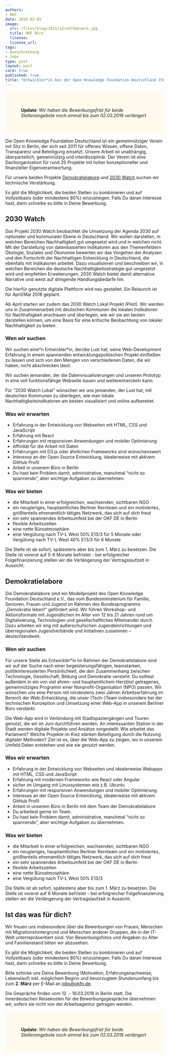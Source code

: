```yaml
---
authors: 
- OKF
date: 2018-02-05
image:
  src: /files/blog/2015/12/okfdebuero.jpg
  title: OKF Büro
  license: 
  license_url: 
tags:
- Ausschreibung
- Jobs
type: post
layout: post
card: true
published: true
title: "Entwickler*in bei der Open Knowledge Foundation Deutschland (50% E13/3, ab sofort) für 2030 Watch und Demokratielabore"
---
```


<p style="background-color: #fffaed; padding: 50px;">
   <strong>Update</strong>: <i>Wir haben die Bewerbungsfrist für beide Stellenangebote noch einmal bis zum 02.03.2018 verlängert</i>
</p>

Die Open Knowledge Foundation Deutschland ist ein gemeinnütziger Verein mit Sitz in Berlin, der sich seit 2011 für offenes 
Wissen, offene Daten, Transparenz und Beteiligung einsetzt. Unsere Arbeit ist unabhängig, überparteilich, gemeinnützig und 
interdisziplinär. Der Verein ist eine Dachorganisation für rund 20 Projekte mit hoher konzeptioneller und finanzieller 
Eigenverantwortung. 

Für unsere beiden Projekte [Demokratielabore](https://demokratielabore.de) und [2030 Watch](http://2030-watch.de) suchen
wir technische Verstärkung.

Es gibt die Möglichkeit, die beiden Stellen zu kombinieren und auf Vollzeitbasis (oder mindestens 80%) einzusteigen. 
Falls Du daran Interesse hast, dann schreibe es bitte in Deine Bewerbung.
 
## 2030 Watch

Das Projekt 2030 Watch beobachtet die Umsetzung der Agenda 2030 auf nationaler und kommunaler Ebene in Deutschland. Wir 
wollen darstellen, in welchen Bereichen Nachhaltigkeit gut umgesetzt wird und in welchen nicht. Mit der Darstellung von 
datenbasierten Indikatoren aus den Themenfeldern Ökologie, Soziales und Ökonomie bewerten wir das Vorgehen der Analysen 
und den Fortschritt der Nachhaltigen Entwicklung in Deutschland, die ebenfalls mit Indikatoren arbeitet. Dazu visualisieren und beschreiben wir, in welchen 
Bereichen die deutsche Nachhaltigkeitsstrategie gut umgesetzt wird und empfehlen Erweiterungen. 2030 Watch bietet damit 
alternative Narrative und weist auf dringende Handlungsbedarfe hin.

Die hierfür genutzte digitale Plattform wird neu gestaltet. Ein Relaunch ist für April/Mai 2018 geplant.  

Ab April starten wir zudem das 2030 Watch Lokal Projekt (Pilot). Wir werden uns in Zusammenarbeit mit deutschen Kommunen 
die lokalen Indikatoren für Nachhaltigkeit anschauen und überlegen, wie wir sie am besten darstellen können, um eine 
Basis für eine kritische Beobachtung von lokaler Nachhaltigkeit zu bieten. 

### Wen wir suchen

Wir suchen eine\*n Entwickler\*in, der/die Lust hat, seine Web-Development Erfahrung in einem spannenden 
entwicklungspolitischen Projekt einfließen zu lassen und sich von den Mengen von verschiedenen Daten, die wir haben, 
nicht abschrecken lässt. 

Wir suchen  jemanden, der die Datenvisualisierungen und unseren Prototyp in eine voll funktionsfähige Webseite bauen 
und weiterentwickeln kann.  

Für "2030 Watch Lokal" wünschen wir uns jemanden, der Lust hat, mit deutschen Kommunen zu überlegen, wie man lokale 
Nachhaltigkeitsindikatoren am besten visualisiert und online aufbereitet. 

### Was wir erwarten

* Erfahrung in der Entwicklung von Webseiten mit HTML, CSS und JavaScript
* Erfahrung mit React 
* Erfahrungen mit responsiven Anwendungen und mobiler Optimierung
* Affinität für die Arbeit mit Daten
* Erfahrungen mit D3.js oder ähnlichen Frameworks sind wünschenswert
* Interesse an der Open Source Entwicklung, idealerweise mit aktivem GitHub Profil
* Arbeit in unserem Büro in Berlin
* Du hast kein Problem damit, administrative, manchmal “nicht so spannende”, aber wichtige Aufgaben zu übernehmen.

### Was wir bieten

* die Mitarbeit in einer erfolgreichen, wachsenden, sichtbaren NGO
* ein neugieriges, hauptamtliches Berliner Kernteam und ein motiviertes, größtenteils ehrenamtlich tätiges Netzwerk, das sich auf dich freut
* ein sehr spannendes Arbeitsumfeld bei der OKF DE in Berlin
* flexible Arbeitszeiten
* eine nette Büroatmosphäre
* eine Vergütung nach TV-L West 50% E13/3 für 5 Monate oder Vergütung nach TV-L West 40% E13/3 für 6 Monate 

Die Stelle ist ab sofort, spätestens aber bis zum 1. März zu besetzen. Die Stelle ist vorerst auf 5-6 Monate befristet - 
bei erfolgreicher Folgefinanzierung stellen wir die Verlängerung der Vertragslaufzeit in Aussicht.

## Demokratielabore

Die Demokratielabore sind ein Modellprojekt des Open Knowledge Foundation Deutschland e.V., das vom Bundesministerium 
für Familie, Senioren, Frauen und Jugend im Rahmen des Bundesprogramms „Demokratie leben!“ gefördert wird. Wir führen 
Workshop- und Aktionsformate mit Jugendlichen im Alter von 12 bis 21 Jahren rund um Digitalisierung, Technologien und 
gesellschaftliches Miteinander durch. Dazu arbeiten wir eng mit außerschulischen Jugendeinrichtungen und überregionalen 
Jugendverbände und Initiativen zusammen – deutschlandweit.

### Wen wir suchen

Für unsere Stelle als Entwickler*in im Rahmen der Demokratielabore sind wir auf der Suche nach einer begeisterungsfähigen, 
teamstarken, politikinteressierten Persönlichkeit, die den Zusammenhang zwischen Technologie, Gesellschaft, Bildung und 
Demokratie versteht. Du solltest außerdem in ein von viel ehren- und hauptamtlichem Herzblut getragenes, gemeinnütziges 
Programm einer Nonprofit-Organisation (NPO) passen. Wir wünschen uns eine Person mit mindestens zwei Jahren 
Arbeitserfahrung im Bereich der Web-Entwicklung, die unser (Tech-)Team insbesondere bei der technischen Konzeption und 
Umsetzung einer Web-App in unserem Berliner Büro verstärkt. 

Die Web-App wird in Verbindung mit Stadtspaziergängen und Touren genutzt, die wir im Juni durchführen werden. An 
interessanten Station in der Stadt werden digitale Projekte und Ansätze vorgestellt: Wie arbeitet das Parlament? Welche 
Projekte im Kiez stärken Beteiligung durch die Nutzung digitaler Methoden? Ziel ist es, über die Web-App zu zeigen, wo 
in unserem Umfeld Daten entstehen und wie sie genutzt werden. 

### Was wir erwarten

* Erfahrung in der Entwicklung von Webseiten und idealerweise Webapps mit HTML, CSS und JavaScript
* Erfahrung mit modernen Frameworks wie React oder Angular
* sicher im Umgang mit Linuxsystemen wie z.B. Ubuntu
* Erfahrungen mit responsiven Anwendungen und mobiler Optimierung
* Interesse an der Open Source Entwicklung, idealerweise mit aktivem GitHub Profil
* Arbeit in unserem Büro in Berlin mit dem Team der Demokratielabore
* Du arbeitest gerne im Team.
* Du hast kein Problem damit, administrative, manchmal “nicht so spannende”, aber wichtige Aufgaben zu übernehmen. 

### Was wir bieten

* die Mitarbeit in einer erfolgreichen, wachsenden, sichtbaren NGO
* ein neugieriges, hauptamtliches Berliner Kernteam und ein motiviertes, größtenteils ehrenamtlich tätiges Netzwerk, 
das sich auf dich freut
* ein sehr spannendes Arbeitsumfeld bei der OKF DE in Berlin
* flexible Arbeitszeiten
* eine nette Büroatmosphäre
* eine Vergütung nach TV-L West 50% E13/3

Die Stelle ist ab sofort, spätestens aber bis zum 1. März zu besetzen. Die Stelle ist vorerst auf 6 Monate befristet - 
bei erfolgreicher Folgefinanzierung stellen wir die Verlängerung der Vertragslaufzeit in Aussicht.

## Ist das was für dich?

Wir freuen uns insbesondere über die Bewerbungen von Frauen, Menschen mit Migrationshintergrund und Menschen anderer Gruppen, 
die in der IT-Welt unterrepräsentiert sind. Von Bewerbungsfotos und Angaben zu Alter und Familienstand bitten wir abzusehen.

Es gibt die Möglichkeit, die beiden Stellen zu kombinieren und auf Vollzeitbasis (oder mindestens 80%) einzusteigen. 
Falls Du daran Interesse hast, dann schreibe es bitte in Deine Bewerbung.

Bitte schicke uns Deine Bewerbung (Motivation, Erfahrungsnachweise, Lebenslauf) inkl. möglichem Beginn und bevorzugtem 
Stundenumfang bis zum **2. März** per E-Mail an [jobs@okfn.de]("mailto:jobs@okfn.de"). 

Die Gespräche finden vom 12. - 16.03.2018 in Berlin statt. Die innerdeutschen Reisekosten für die Bewerbungsgespräche 
übernehmen wir, sofern sie nicht von der Arbeitsagentur getragen werden. 

<p style="background-color: #fffaed; padding: 50px;">
   <strong>Update</strong>: <i>Wir haben die Bewerbungsfrist für beide Stellenangebote noch einmal bis zum 02.03.2018 verlängert</i>
</p>
